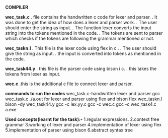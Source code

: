 **COMPILER**


**wec_task.c** 
. file contains the handwritten c code for lexer and parser.
. It was done to get the idea of how does a lexer and parser work.
. The user should enter the string as input.
. The function lexer converts the input string into the tokens mentioned in the code.
. The tokens are sent to parser which checks if the tokens are following the grammar mentioned or not.


**wec_taskn.l**
. This file is the lexer code using flex in c .
. The user should give the string as input.
. the input is converted into tokens as mentioned in the code.


**wec_task44.y**
. this file is the parser code using bison i c.
. this takes the tokens from lexer as input.


**wec.c**
.this is the additional c file to connect lexer and parser.

**commands to run the codes**
wec_task.c-handwritten lexer and parser
    gcc wec_task.c
    ./a.out
for lexer and parser using flex and bison
    flex wec_taskn.l
    bison -dy wec_task44.y
    gcc -c lex.yy.c
    gcc -c wec.c
    gcc -c wec_task4.c
    a.exe


**Used concepts(learnt for the task):-**
1.regular expressions.
2.context free grammar
3.working of lexer and parser
4.implementation of lexer using flex
5.implementation of parser using bison
6.abstract syntax tree
